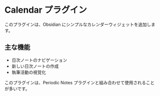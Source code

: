 # Calendar プラグイン

このプラグインは、Obsidian にシンプルなカレンダーウィジェットを追加します。

## 主な機能

*   日次ノートのナビゲーション
*   新しい日次ノートの作成
*   執筆活動の視覚化

このプラグインは、Periodic Notes プラグインと組み合わせて使用されることが多いです。
